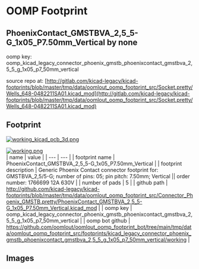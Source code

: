 # OOMP Footprint  
## PhoenixContact_GMSTBVA_2,5_5-G_1x05_P7.50mm_Vertical  by none  
  
oomp key: oomp_kicad_legacy_connector_phoenix_gmstb_phoenixcontact_gmstbva_2,5_5_g_1x05_p7_50mm_vertical  
  
source repo at: [http://gitlab.com/kicad-legacy/kicad-footprints/blob/master/tmp/data/oomlout_oomp_footprint_src/Socket.pretty/Wells_648-0482211SA01.kicad_mod](http://gitlab.com/kicad-legacy/kicad-footprints/blob/master/tmp/data/oomlout_oomp_footprint_src/Socket.pretty/Wells_648-0482211SA01.kicad_mod)  
## Footprint  
  
[![working_kicad_pcb_3d.png](working_kicad_pcb_3d_600.png)](working_kicad_pcb_3d.png)  
  
[![working.png](working_600.png)](working.png)  
| name | value | 
| --- | --- | 
| footprint name | PhoenixContact_GMSTBVA_2,5_5-G_1x05_P7.50mm_Vertical | 
| footprint description | Generic Phoenix Contact connector footprint for: GMSTBVA_2,5/5-G; number of pins: 05; pin pitch: 7.50mm; Vertical || order number: 1766699 12A 630V | 
| number of pads | 5 | 
| github path | http://github.com/kicad-legacy/kicad-footprints/blob/master/tmp/data/oomlout_oomp_footprint_src/Connector_Phoenix_GMSTB.pretty/PhoenixContact_GMSTBVA_2,5_5-G_1x05_P7.50mm_Vertical.kicad_mod | 
| oomp key | oomp_kicad_legacy_connector_phoenix_gmstb_phoenixcontact_gmstbva_2,5_5_g_1x05_p7_50mm_vertical | 
| oomp bot github | https://github.com/oomlout/oomlout_oomp_footprint_bot/tree/main/tmp/data/oomlout_oomp_footprint_src/footprints/kicad_legacy_connector_phoenix_gmstb_phoenixcontact_gmstbva_2,5_5_g_1x05_p7_50mm_vertical/working | 
## Images  
